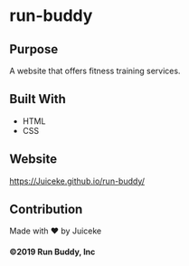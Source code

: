 # run-buddy

## Purpose
A website that offers fitness training services.

## Built With 
* HTML
* CSS

## Website
https://Juiceke.github.io/run-buddy/

## Contribution 
Made with ❤️ by Juiceke

#### ©️2019 Run Buddy, Inc
